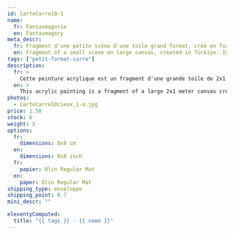 ```yaml
---
id: CarteCarre10-1
name:
  fr: Fantasmagorie
  en: Fantasmagory
meta_descr:
  fr: Fragment d'une petite scène d'une toile grand format, créé en Turquie. Peinture intuitive de voyage
  en: Fragment of a small scene on large canvas, created in Türkiye. Intuitive travel painting
tags: ["petit-format-carre"]
description:
  fr: >
    Cette peinture acrylique est un fragment d'une grande toile de 2x1 mètre créé en Turquie chez un ami, sous une impulsion spontanée de peindre. J'ai donc pris en photo les meilleurs fragments pour en imprimer des cartes et ainsi partager ce souvenir de voyage.
  en: >
    This acrylic painting is a fragment of a large 2x1 meter canvas created in Turkey at a friend's house, under a spontaneous impulse to paint. So I took pictures of the best fragments to print cards and thus share this travel memory.
photos:
  - CarteCarre10cieux_1-a.jpg
price: 1.50
stock: 6
weight: 5
options:
  fr:
    dimensions: 8x8 cm
  en:
    dimensions: 8x8 inch
  fr:
    papier: Olin Regular Mat
  en:
    paper: Olin Regular Mat
shipping_type: enveloppe
shipping_point: 0.7
mini_descr: ""

eleventyComputed:
  title: "{{ tags }} - {{ name }}"
---
```


